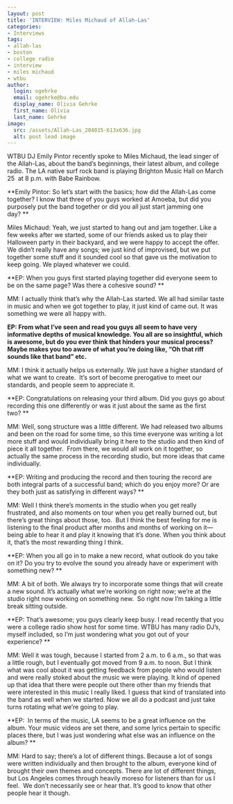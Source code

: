 ```yaml
---
layout: post
title: 'INTERVIEW: Miles Michaud of Allah-Las'
categories:
- Interviews
tags:
- allah-las
- boston
- college radio
- interview
- miles michaud
- wtbu
author:
  login: ogehrke
  email: ogehrke@bu.edu
  display_name: Olivia Gehrke
  first_name: Olivia
  last_name: Gehrke
image:
  src: /assets/Allah-Las_204015-613x636.jpg
  alt: post lead image
---
```


WTBU DJ Emily Pintor recently spoke to Miles Michaud, the lead singer of the Allah-Las, about the band’s beginnings, their latest album, and college radio. The LA native surf rock band is playing Brighton Music Hall on March 25  at 8 p.m. with Babe Rainbow.

**Emily Pintor: So let’s start with the basics; how did the Allah-Las come together? I know that three of you guys worked at Amoeba, but did you purposely put the band together or did you all just start jamming one day? **

Miles Michaud: Yeah, we just started to hang out and jam together. Like a few weeks after we started, some of our friends asked us to play their Halloween party in their backyard, and we were happy to accept the offer. We didn’t really have any songs; we just kind of improvised, but we put together some stuff and it sounded cool so that gave us the motivation to keep going. We played whatever we could.

**EP: When you guys first started playing together did everyone seem to be on the same page? Was there a cohesive sound? **

MM: I actually think that’s why the Allah-Las started. We all had similar taste in music and when we got together to play, it just kind of came out. It was something we were all happy with.

**EP: From what I’ve seen and read you guys all seem to have very informative depths of musical knowledge. You all are so insightful, which is awesome, but do you ever think that hinders your musical process? Maybe makes you too aware of what you’re doing like, “Oh that riff sounds like that band” etc.**

MM: I think it actually helps us externally. We just have a higher standard of what we want to create.  It’s sort of become prerogative to meet our standards, and people seem to appreciate it.

**EP: Congratulations on releasing your third album. Did you guys go about recording this one differently or was it just about the same as the first two? **

MM: Well, song structure was a little different. We had released two albums and been on the road for some time, so this time everyone was writing a lot more stuff and would individually bring it here to the studio and then kind of piece it all together.  From there, we would all work on it together, so actually the same process in the recording studio, but more ideas that came individually.

**EP: Writing and producing the record and then touring the record are both integral parts of a successful band; which do you enjoy more? Or are they both just as satisfying in different ways? **

MM: Well I think there’s moments in the studio when you get really frustrated, and also moments on tour when you get really burned out, but there’s great things about those, too.  But I think the best feeling for me is listening to the final product after months and months of working on it—being able to hear it and play it knowing that it’s done. When you think about it, that’s the most rewarding thing I think.

**EP: When you all go in to make a new record, what outlook do you take on it? Do you try to evolve the sound you already have or experiment with something new? **

MM: A bit of both. We always try to incorporate some things that will create a new sound. It’s actually what we’re working on right now; we’re at the studio right now working on something new.  So right now I’m taking a little break sitting outside.

**EP: That’s awesome; you guys clearly keep busy. I read recently that you were a college radio show host for some time. WTBU has many radio DJ’s, myself included, so I’m just wondering what you got out of your experience? **

MM: Well it was tough, because I started from 2 a.m. to 6 a.m., so that was a little rough, but I eventually got moved from 9 a.m. to noon. But I think what was cool about it was getting feedback from people who would listen and were really stoked about the music we were playing. It kind of opened up that idea that there were people out there other than my friends that were interested in this music I really liked. I guess that kind of translated into the band as well when we started. Now we all do a podcast and just take turns rotating what we’re going to play.

**EP:  In terms of the music, LA seems to be a great influence on the album. Your music videos are set there, and some lyrics pertain to specific places there, but I was just wondering what else was an influence on the album? **

MM: Hard to say; there’s a lot of different things. Because a lot of songs were written individually and then brought to the album, everyone kind of brought their own themes and concepts. There are lot of different things, but Los Angeles comes through heavily moreso for listeners than for us I feel.  We don’t necessarily see or hear that. It’s good to know that other people hear it though.